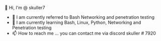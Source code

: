 👋 Hi, I'm @ skuller7
- 👀 I am currently referred to Bash Networking and penetration testing
- 🌱 I am currently learning Bash, Linux, Python, Networking and Penetration testing
- 📫 How to reach me ... you can contact me via discord skuller # 7920 

<!---
skuller7/skuller7 is a ✨ special ✨ repository because its `README.md` (this file) appears on your GitHub profile.
You can click the Preview link to take a look at your changes.
--->

